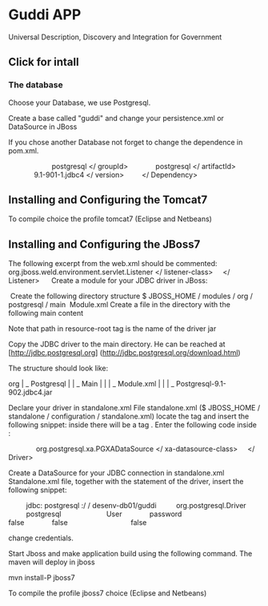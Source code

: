 # Guddi APP

Universal Description, Discovery and Integration for Government

## Click for intall

### The database

Choose your Database, we use Postgresql.

Create a base called "guddi" and change your persistence.xml or DataSource in JBoss

If you chose another Database not forget to change the dependence
in pom.xml.

        <dependency>
            <groupId> postgresql </ groupId>
            <artifactId> postgresql </ artifactId>
            <version> 9.1-901-1.jdbc4 </ version>
        </ Dependency>


## Installing and Configuring the Tomcat7

To compile choice the profile tomcat7 (Eclipse and Netbeans)

## Installing and Configuring the JBoss7

The following excerpt from the web.xml should be commented:
    
    <listener>
        <listener-class> org.jboss.weld.environment.servlet.Listener </ listener-class>
    </ Listener>
    
Create a module for your JDBC driver in JBoss:

 Create the following directory structure $ JBOSS_HOME / modules / org / postgresql / main
 Module.xml Create a file in the directory with the following main content

<? Xml version = "1.0" encoding = "UTF-8"?>
<module xmlns="urn:jboss:module:1.0" name="org.postgresql">
<resources>
<resource-root path="postgresql-9.1-902.jdbc4.jar"/>
</ Resources>
<dependencies>
<module name="javax.api"/>
<module name="javax.transaction.api"/>
</ Dependencies>
</ Module>

Note that path in resource-root tag is the name of the driver jar

Copy the JDBC driver to the main directory. He can be reached at [http://jdbc.postgresql.org] (http://jdbc.postgresql.org/download.html)

The structure should look like:

org
| _ Postgresql
| | _ Main
| | | _ Module.xml
| | | _ Postgresql-9.1-902.jdbc4.jar

Declare your driver in standalone.xml
File standalone.xml ($ JBOSS_HOME / standalone / configuration / standalone.xml) <drivers> locate the tag and insert the following snippet:
inside there will be a tag <datasources>. Enter the following code inside <datasources>:

    <driver name="postgresql" module="org.postgresql">
        <xa-datasource-class> org.postgresql.xa.PGXADataSource </ xa-datasource-class>
    </ Driver>

Create a DataSource for your JDBC connection in standalone.xml
Standalone.xml file, together with the statement of the driver, insert the following snippet:

<datasource jta="true" jndi-name="java:jboss/datasources/guddiDS" pool-name="guddiDS" enabled="true" use-ccm="false">
        <connection-url> jdbc: postgresql :/ / desenv-db01/guddi </ connection-url>
        <driver-class> org.postgresql.Driver </ driver-class>
        <driver> postgresql </ driver>
        <security>
            <user-name> User </ user-name>
            <password> password </ password>
        </ Security>
        <validation>
            <validate-on-match> false </ validate-on-match>
            <background-validation> false </ background-validation>
        </ Validation>
        <statement>
            <share-prepared-statements> false </ share-prepared-statements>
        </ Statement>
    </ Datasource>

change credentials.


Start Jboss and make application build using the following command. The maven will deploy in jboss

mvn install-P jboss7


To compile the profile jboss7 choice (Eclipse and Netbeans)

